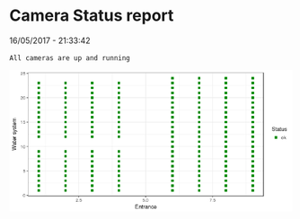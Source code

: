 Camera Status report
================
16/05/2017 - 21:33:42

    All cameras are up and running

![](camreport_files/figure-markdown_github/unnamed-chunk-2-1.png)
